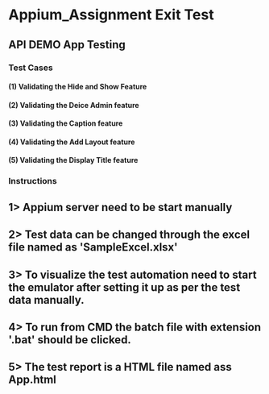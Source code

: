 # Appium_Assignment Exit Test
## API DEMO App Testing
### Test Cases
#### (1) Validating the Hide and Show Feature
#### (2) Validating the Deice Admin feature
#### (3) Validating the Caption feature
#### (4) Validating the Add Layout feature
#### (5) Validating the Display Title feature

### Instructions
## 1> Appium server need to be start manually
## 2> Test data can be changed through the excel file named as 'SampleExcel.xlsx'
## 3> To visualize the test automation need to start the emulator after setting it up as per the test data manually.
## 4> To run from CMD the batch file with extension '.bat' should be clicked.
## 5> The test report is a HTML file named ass App.html
